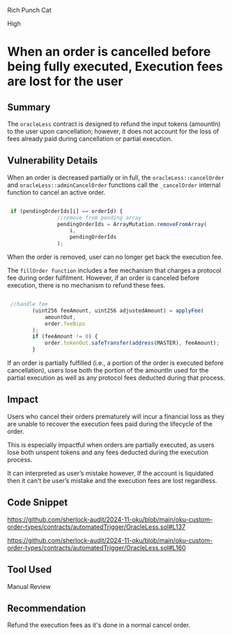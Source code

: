 Rich Punch Cat

High

# When an order is cancelled before being fully executed, Execution fees are lost for the user

## Summary

The ``oracleLess`` contract is designed to refund the input tokens (amountIn) to the user upon cancellation; however, it does not account for the loss of fees already paid during cancellation or partial execution.

## Vulnerability Details

When an order is decreased partially or in full, the ``oracleLess::cancelOrder`` and ``oracleLess::adminCancelOrder`` functions call the ``_cancelOrder`` internal function to cancel an active order.
```javascript

 if (pendingOrderIds[i] == orderId) {
                //remove from pending array
                pendingOrderIds = ArrayMutation.removeFromArray(
                    i,
                    pendingOrderIds
                );
```
When the order is removed, user can no longer get back the execution fee.

The ``fillOrder function`` includes a fee mechanism that charges a protocol fee during order fulfilment.
However, if an order is canceled before execution, there is no mechanism to refund these fees.
```javascript

 //handle fee
        (uint256 feeAmount, uint256 adjustedAmount) = applyFee(
            amountOut,
            order.feeBips
        );
        if (feeAmount != 0) {
            order.tokenOut.safeTransfer(address(MASTER), feeAmount);
        }
```

If an order is partially fulfilled (i.e., a portion of the order is executed before cancellation), users lose both the portion of the amountIn used for the partial execution as well as any protocol fees deducted during that process.

## Impact

Users who cancel their orders prematurely will incur a financial loss as they are unable to recover the execution fees paid during the lifecycle of the order.

 This is especially impactful when orders are partially executed, as users lose both unspent tokens and any fees deducted during the execution process.

It can interpreted as user’s mistake however, If the account is liquidated then it can't be user’s mistake and the execution fees are lost regardless.

## Code Snippet

https://github.com/sherlock-audit/2024-11-oku/blob/main/oku-custom-order-types/contracts/automatedTrigger/OracleLess.sol#L137

https://github.com/sherlock-audit/2024-11-oku/blob/main/oku-custom-order-types/contracts/automatedTrigger/OracleLess.sol#L160

## Tool Used
Manual Review
## Recommendation 
Refund the execution fees as it's done in a normal cancel order.
